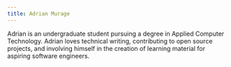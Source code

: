 ```yaml
---
title: Adrian Murage
---
```

Adrian is an undergraduate student pursuing a degree in Applied Computer Technology. Adrian loves technical writing, contributing to open source projects, and involving himself in the creation of learning material for aspiring software engineers.

